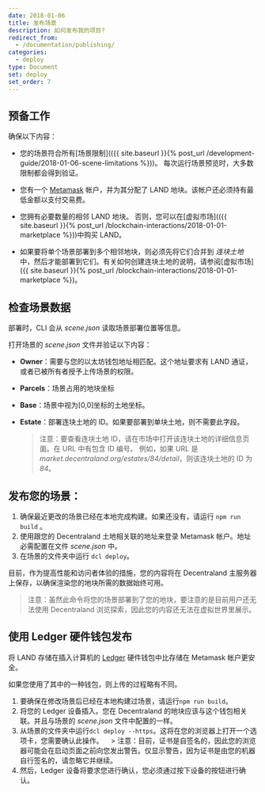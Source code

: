 ```yaml
---
date: 2018-01-06
title: 发布场景
description: 如何发布我的项目?
redirect_from:
  - /documentation/publishing/
categories:
  - deploy
type: Document
set: deploy
set_order: 7
---
```


## 预备工作

确保以下内容：

- 您的场景符合所有[场景限制](({{ site.baseurl }}{% post_url /development-guide/2018-01-06-scene-limitations %}))。 每次运行场景预览时，大多数限制都会得到验证。

* 您有一个 [Metamask](https://metamask.io/) 帐户，并为其分配了 LAND 地块。该帐户还必须持有最低金额以支付交易费。

* 您拥有必要数量的相邻 LAND 地块。 否则，您可以在[虚拟市场](({{ site.baseurl }}{% post_url /blockchain-interactions/2018-01-01-marketplace %}))中购买 LAND。

* 如果要将单个场景部署到多个相邻地块，则必须先将它们合并到 _连块土地_ 中，然后才能部署到它们。有关如何创建连块土地的说明，请参阅[虚拟市场]({{ site.baseurl }}{% post_url /blockchain-interactions/2018-01-01-marketplace %})。

## 检查场景数据

部署时，CLI 会从 _scene.json_ 读取场景部署位置等信息。

打开场景的 _scene.json_ 文件并验证以下内容：

- **Owner**：需要与您的以太坊钱包地址相匹配。这个地址要求有 LAND 通证，或者已被所有者授予上传场景的权限。

- **Parcels**：场景占用的地块坐标

- **Base**：场景中视为[0,0]坐标的土地坐标。

- **Estate**：部署连块土地的 ID。如果要部署到单块土地，则不需要此字段。

  > 注意：要查看连块土地 ID，请在市场中打开该连块土地的详细信息页面。在 URL 中有包含 ID 编号。 例如，如果 URL 是 _market.decentraland.org/estates/84/detail_，则该连块土地的 ID 为 _84_。

## 发布您的场景：

1. 确保最近更改的场景已经在本地完成构建。如果还没有，请运行 `npm run build` 。
2. 使用跟您的 Decentraland 土地相关联的地址来登录 Metamask 帐户。地址必需配置在文件 _scene.json_ 中。
3. 在场景的文件夹中运行 `dcl deploy`。

<!--
如果这是您第一次将此场景上传到选定的地块，在文件上传完成后 Metamask 将要求您批准支付矿工费的交易。您只有在首次部署内容时才需付款，因为只有在将内容链接到 IPNS（IPFS 的命名服务）时，才会更新 LAND 的智能合约。

`dcl deploy` 除了将您的内容上传到 IPFS 之外，还会更新您地块内容。
-->

目前，作为提高性能和访问者体验的措施，您的内容将在 Decentraland 主服务器上保存，以确保渲染您的地块所需的数据始终可用。

> 注意：虽然此命令将您的场景部署到了您的地块，要注意的是目前用户还无法使用 Decentraland 浏览探索，因此您的内容还无法在虚拟世界里展示。

## 使用 Ledger 硬件钱包发布

将 LAND 存储在插入计算机的 [Ledger](https://www.ledger.com/) 硬件钱包中比存储在 Metamask 帐户更安全。

如果您使用了其中的一种钱包，则上传的过程略有不同。

1. 要确保在修改场景后已经在本地构建过场景，请运行`npm run build`。
2. 将您的 Ledger 设备插入。您在 Decentraland 的地块应该与这个钱包相关联。并且与场景的 _scene.json_ 文件中配置的一样。
3. 从场景的文件夹中运行`dcl deploy --https`。这将在您的浏览器上打开一个选项卡，您需要确认此操作。
   > 注意：目前，证书是自签名的，因此您的浏览器可能会在启动页面之前向您发出警告。仅显示警告，因为证书是由您的机器自行签名的，请忽略它并继续。
4. 然后，Ledger 设备将要求您进行确认，您必须通过按下设备的按钮进行确认。

<!--

## What is the content server

The content server has a filesystem that's content-addressed, meaning that each file is identified by its contents, not an arbitrary file name.

We use the content server to host and distribute all scene content in a similar way to BitTorrent, keeping the Decentraland network distributed.

1.  The content server stores and distributes all of the assets required to render your scenes.
2.  The `dcl deploy` command links these assets to the LAND parcel specified in your **scene.json** file. Whenever you redeploy your scene, the CLI will update your LAND smart contract, if needed, to point to the most recent content available on the content server.
-->